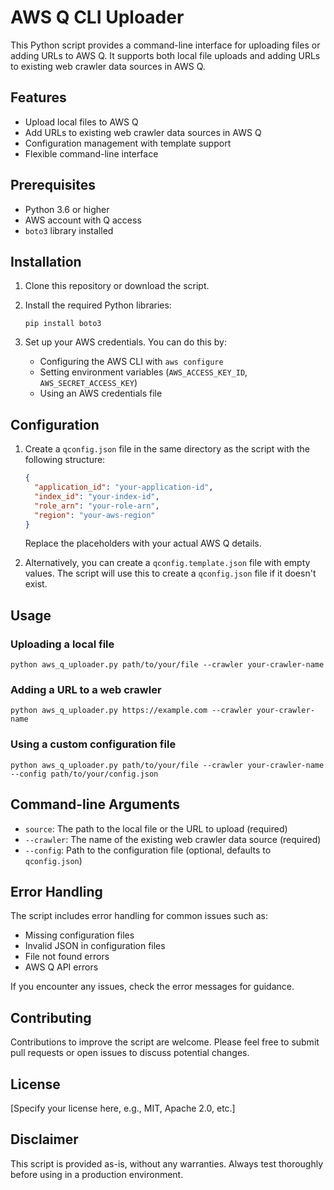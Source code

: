 # AWS Q CLI Uploader

This Python script provides a command-line interface for uploading files or adding URLs to AWS Q. It supports both local file uploads and adding URLs to existing web crawler data sources in AWS Q.

## Features

- Upload local files to AWS Q
- Add URLs to existing web crawler data sources in AWS Q
- Configuration management with template support
- Flexible command-line interface

## Prerequisites

- Python 3.6 or higher
- AWS account with Q access
- `boto3` library installed

## Installation

1. Clone this repository or download the script.

2. Install the required Python libraries:

   ```
   pip install boto3
   ```

3. Set up your AWS credentials. You can do this by:
   - Configuring the AWS CLI with `aws configure`
   - Setting environment variables (`AWS_ACCESS_KEY_ID`, `AWS_SECRET_ACCESS_KEY`)
   - Using an AWS credentials file

## Configuration

1. Create a `qconfig.json` file in the same directory as the script with the following structure:

   ```json
   {
     "application_id": "your-application-id",
     "index_id": "your-index-id",
     "role_arn": "your-role-arn",
     "region": "your-aws-region"
   }
   ```

   Replace the placeholders with your actual AWS Q details.

2. Alternatively, you can create a `qconfig.template.json` file with empty values. The script will use this to create a `qconfig.json` file if it doesn't exist.

## Usage

### Uploading a local file

```
python aws_q_uploader.py path/to/your/file --crawler your-crawler-name
```

### Adding a URL to a web crawler

```
python aws_q_uploader.py https://example.com --crawler your-crawler-name
```

### Using a custom configuration file

```
python aws_q_uploader.py path/to/your/file --crawler your-crawler-name --config path/to/your/config.json
```

## Command-line Arguments

- `source`: The path to the local file or the URL to upload (required)
- `--crawler`: The name of the existing web crawler data source (required)
- `--config`: Path to the configuration file (optional, defaults to `qconfig.json`)

## Error Handling

The script includes error handling for common issues such as:
- Missing configuration files
- Invalid JSON in configuration files
- File not found errors
- AWS Q API errors

If you encounter any issues, check the error messages for guidance.

## Contributing

Contributions to improve the script are welcome. Please feel free to submit pull requests or open issues to discuss potential changes.

## License

[Specify your license here, e.g., MIT, Apache 2.0, etc.]

## Disclaimer

This script is provided as-is, without any warranties. Always test thoroughly before using in a production environment.
